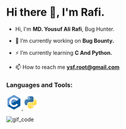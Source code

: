   <h1>Hi there 👋, I'm Rafi.</h1>


- Hi, I'm  **MD. Yousuf Ali Rafi**, Bug Hunter. 

- 🔭 I’m currently working on **Bug Bounty.**

- ⚡ I’m currently learning **C And Python.**

- 📫 How to reach me **ysf.root@gmail.com**


<h3 align="left">Languages and Tools:</h3>
<p align="left"> <a href="https://www.cprogramming.com/" target="_blank"> <img src="https://raw.githubusercontent.com/devicons/devicon/master/icons/c/c-original.svg" alt="c" width="40" height="40"/> </a> <a href="https://www.python.org" target="_blank"> <img src="https://raw.githubusercontent.com/devicons/devicon/master/icons/python/python-original.svg" alt="python" width="40" height="40"/> </a> </p>

![gif_code](https://user-images.githubusercontent.com/72573954/125516367-5a76193c-0ca4-4269-bf28-22d95855515d.gif)
